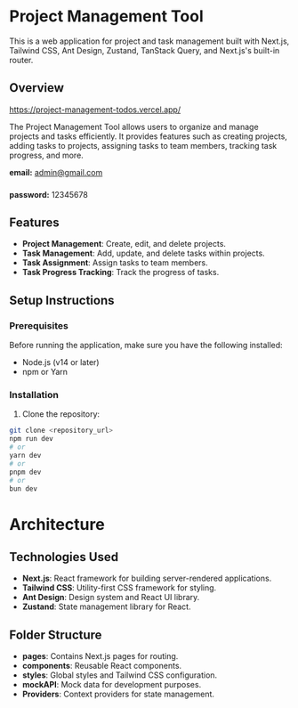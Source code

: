 # Project Management Tool

This is a web application for project and task management built with Next.js, Tailwind CSS, Ant Design, Zustand, TanStack Query, and Next.js's built-in router.

## Overview
https://project-management-todos.vercel.app/

The Project Management Tool allows users to organize and manage projects and tasks efficiently. It provides features such as creating projects, adding tasks to projects, assigning tasks to team members, tracking task progress, and more.

**email:** admin@gmail.com
###
**password:** 12345678

## Features

- **Project Management**: Create, edit, and delete projects.
- **Task Management**: Add, update, and delete tasks within projects.
- **Task Assignment**: Assign tasks to team members.
- **Task Progress Tracking**: Track the progress of tasks.

## Setup Instructions

### Prerequisites

Before running the application, make sure you have the following installed:

- Node.js (v14 or later)
- npm or Yarn

### Installation

1. Clone the repository:

```bash
git clone <repository_url>
npm run dev
# or
yarn dev
# or
pnpm dev
# or
bun dev
```
# Architecture
## Technologies Used
- **Next.js**: React framework for building server-rendered applications.
- **Tailwind CSS**: Utility-first CSS framework for styling.
- **Ant Design**: Design system and React UI library.
- **Zustand**: State management library for React.

## Folder Structure
- **pages**: Contains Next.js pages for routing.
- **components**: Reusable React components.
- **styles**: Global styles and Tailwind CSS configuration.
- **mockAPI**: Mock data for development purposes.
- **Providers**: Context providers for state management.